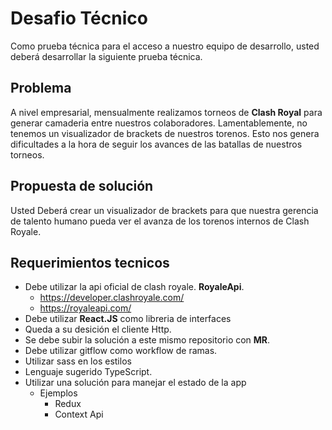 # Desafio Técnico

Como prueba técnica para el acceso a nuestro equipo de desarrollo, usted deberá
desarrollar la siguiente prueba técnica.

## Problema

A nivel empresarial, mensualmente realizamos torneos de **Clash Royal** para generar
camaderia entre nuestros colaboradores. Lamentablemente, no tenemos un
visualizador de brackets de nuestros torenos. Esto nos genera dificultades a la
hora de seguir los avances de las batallas de nuestros torneos.

## Propuesta de solución

Usted Deberá crear un visualizador de brackets para que nuestra gerencia de
talento humano pueda ver el avanza de los torenos internos de Clash Royale.

## Requerimientos tecnicos

- Debe utilizar la api oficial de clash royale. **RoyaleApi**.
  - https://developer.clashroyale.com/
  - https://royaleapi.com/
- Debe utilizar **React.JS** como libreria de interfaces
- Queda a su desición el cliente Http.
- Se debe subir la solución a este mismo repositorio con **MR**.
- Debe utilizar gitflow como workflow de ramas.
- Utilizar sass en los estilos
- Lenguaje sugerido TypeScript.
- Utilizar una solución para manejar el estado de la app
  - Ejemplos
    - Redux
    - Context Api
